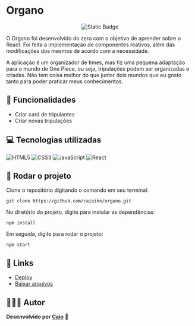 # Organo

<p align="center">
     <img loading="lazy" alt="Static Badge" src="https://img.shields.io/badge/Status-Conclu%C3%ADdo-blue?style=for-the-badge">
</p>

O Organo foi desenvolvido do zero com o objetivo de aprender sobre o React. Foi feita a implementação de componentes reativos, além das modificações dos mesmos de acordo com a necessidade.

A aplicação é um organizador de times, mas fiz uma pequena adaptação para o mundo de One Piece, ou seja, tripulações podem ser organizadas e criadas. Não tem coisa melhor do que juntar dois mundos que eu gosto tanto para poder praticar meus conhecimentos.

## 🔨 Funcionalidades
- Criar card de tripulantes
- Criar novas tripulações

## 💻 Tecnologias utilizadas
![HTML5](https://img.shields.io/badge/html5-%23E34F26.svg?style=for-the-badge&logo=html5&logoColor=white) ![CSS3](https://img.shields.io/badge/css3-%231572B6.svg?style=for-the-badge&logo=css3&logoColor=white) ![JavaScript](https://img.shields.io/badge/JavaScript-323330?style=for-the-badge&logo=javascript&logoColor=F7DF1E) ![React](https://img.shields.io/badge/react-%2320232a.svg?style=for-the-badge&logo=react&logoColor=%2361DAFB)

## 🚀 Rodar o projeto
Clone o repositório digitando o comando em seu terminal:
```
git clone https://github.com/caioikn/organo.git
```
No diretório do projeto, digite para instalar as dependências:
```
npm install
```
Em seguida, digite para rodar o projeto:
```
npm start
```

## 🔗 Links
- [Deploy](https://caioikn.github.io/organo/)
- [Baixar arquivos](https://github.com/caioikn/organo/archive/main/organo.zip)

## 🧑🏻‍💻 Autor
**Desenvolvido por [Caio](https://www.linkedin.com/in/caioikena/)** 💙

